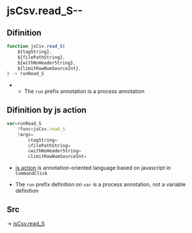 # jsCsv.read_S--

## Difinition

```js.js
function jsCsv.read_S(
	${tagString},
	${filePathString},
	${withNoHeaderString},
	${limitRowNumSourceInt},
) -> runRead_S
```

- - The `run` prefix annotation is a process annotation


## Difinition by js action

```js.js
var=runRead_S
	?func=jsCsv.read_S
	?args=
		&tagString=
		&filePathString=
		&withNoHeaderString=
		&limitRowNumSourceInt=
```

- [js action](#) is annotation-oriented language based on javascript in `CommandClick`

- The `run` prefix definition on `var` is a process annotation, not a variable definition

## Src

-> [jsCsv.read_S](https://github.com/puutaro/CommandClick/blob/master/app/src/main/java/com/puutaro/commandclick/fragment_lib/terminal_fragment/js_interface/JsCsv.kt#L55)


